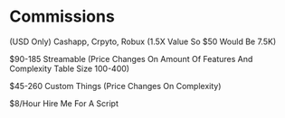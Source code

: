 # Commissions

(USD Only) Cashapp, Crpyto, Robux (1.5X Value So $50 Would Be 7.5K)

$90-185 Streamable (Price Changes On Amount Of Features And Complexity Table Size 100-400)

$45-260 Custom Things (Price Changes On Complexity)

$8/Hour Hire Me For A Script
